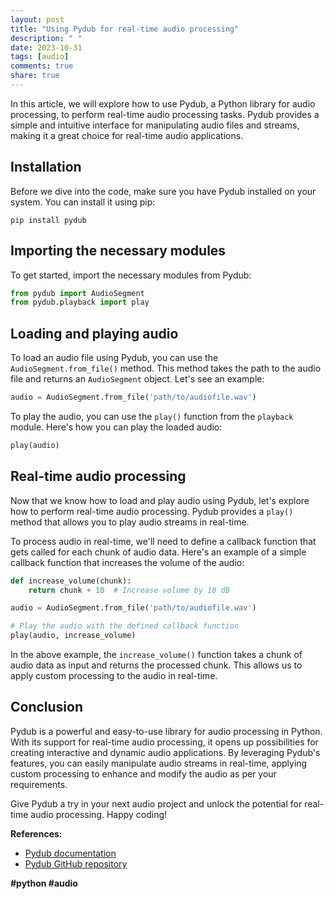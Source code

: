 ```yaml
---
layout: post
title: "Using Pydub for real-time audio processing"
description: " "
date: 2023-10-31
tags: [audio]
comments: true
share: true
---
```


In this article, we will explore how to use Pydub, a Python library for audio processing, to perform real-time audio processing tasks. Pydub provides a simple and intuitive interface for manipulating audio files and streams, making it a great choice for real-time audio applications.

## Installation

Before we dive into the code, make sure you have Pydub installed on your system. You can install it using pip:

```
pip install pydub
```

## Importing the necessary modules

To get started, import the necessary modules from Pydub:

```python
from pydub import AudioSegment
from pydub.playback import play
```

## Loading and playing audio

To load an audio file using Pydub, you can use the `AudioSegment.from_file()` method. This method takes the path to the audio file and returns an `AudioSegment` object. Let's see an example:

```python
audio = AudioSegment.from_file('path/to/audiofile.wav')
```

To play the audio, you can use the `play()` function from the `playback` module. Here's how you can play the loaded audio:

```python
play(audio)
```

## Real-time audio processing

Now that we know how to load and play audio using Pydub, let's explore how to perform real-time audio processing. Pydub provides a `play()` method that allows you to play audio streams in real-time.

To process audio in real-time, we'll need to define a callback function that gets called for each chunk of audio data. Here's an example of a simple callback function that increases the volume of the audio:

```python
def increase_volume(chunk):
    return chunk + 10  # Increase volume by 10 dB

audio = AudioSegment.from_file('path/to/audiofile.wav')

# Play the audio with the defined callback function
play(audio, increase_volume)
```

In the above example, the `increase_volume()` function takes a chunk of audio data as input and returns the processed chunk. This allows us to apply custom processing to the audio in real-time.

## Conclusion

Pydub is a powerful and easy-to-use library for audio processing in Python. With its support for real-time audio processing, it opens up possibilities for creating interactive and dynamic audio applications. By leveraging Pydub's features, you can easily manipulate audio streams in real-time, applying custom processing to enhance and modify the audio as per your requirements.

Give Pydub a try in your next audio project and unlock the potential for real-time audio processing. Happy coding!

**References:**
- [Pydub documentation](https://pydub.com/)
- [Pydub GitHub repository](https://github.com/jiaaro/pydub)

**#python #audio**